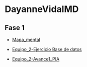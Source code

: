 # DayanneVidalMD

## Fase 1

- [Mapa_mental](https://github.com/DayanneVidal/Mineria.de.Datos/blob/main/MapaMental_1_1726507.pdf)

- [Equipo_2-Ejercicio Base de datos](https://github.com/mariagarnica/_mineria/blob/main/Equipo_2-Ejercicio%20Base%20de%20Datos.pdf)

- [Equipo_2-Avance1_PIA](https://github.com/calebmarentes10/Mineria-de-datos-/blob/main/Avance1_PIA_Equipo2.ipynb)
